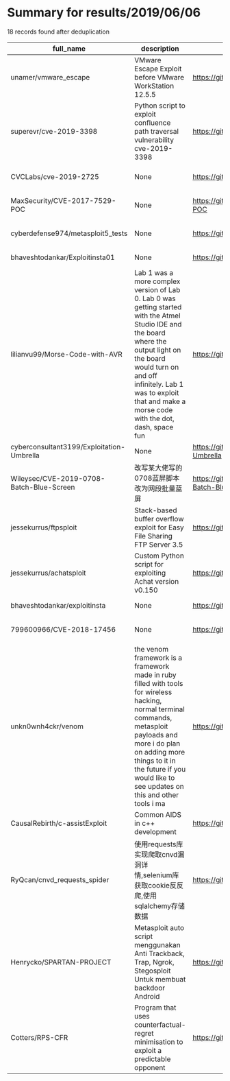 
# Summary for results/2019/06/06
    
18 records found after deduplication

| full_name | description | html_url | matched_list | matched_count | pushed_at | size | stargazers_count | language | forks_count | vul_ids |
|-------------------------------------------|------------------------------------------------------------------------------------------------------------------------------------------------------------------------------------------------------------------------------------------------------------------|--------------------------------------------------------------|----------------------------------------------------------------------------------------|-----------------|---------------------------|--------|--------------------|------------------|---------------|--------------------|
| unamer/vmware_escape | VMware Escape Exploit before VMware WorkStation 12.5.5 | https://github.com/unamer/vmware_escape | ['exploit'] | 1 | 2019-06-06 09:10:07+00:00 | 5858 | 830 | C | 385 | [] |
| superevr/cve-2019-3398 | Python script to exploit confluence path traversal vulnerability cve-2019-3398 | https://github.com/superevr/cve-2019-3398 | ['cve-2', 'exploit'] | 2 | 2019-06-06 21:17:09+00:00 | 3 | 12 | Python | 3 | ['CVE-2019-3398'] |
| CVCLabs/cve-2019-2725 | None | https://github.com/CVCLabs/cve-2019-2725 | ['cve-2'] | 1 | 2019-06-06 19:27:27+00:00 | 2 | 0 | Python | 0 | ['CVE-2019-2725'] |
| MaxSecurity/CVE-2017-7529-POC | None | https://github.com/MaxSecurity/CVE-2017-7529-POC | ['cve poc', 'cve-2'] | 2 | 2019-06-06 14:53:51+00:00 | 4 | 3 | Python | 3 | ['CVE-2017-7529'] |
| cyberdefense974/metasploit5_tests | None | https://github.com/cyberdefense974/metasploit5_tests | ['metasploit module OR payload'] | 1 | 2019-06-06 12:39:19+00:00 | 14 | 0 | | 0 | [] |
| bhaveshtodankar/Exploitinsta01 | None | https://github.com/bhaveshtodankar/Exploitinsta01 | ['exploit'] | 1 | 2019-06-06 08:22:19+00:00 | 48 | 0 | Python | 0 | [] |
| lilianvu99/Morse-Code-with-AVR | Lab 1 was a more complex version of Lab 0. Lab 0 was getting started with the Atmel Studio IDE and the board where the output light on the board would turn on and off infinitely. Lab 1 was to exploit that and make a morse code with the dot, dash, space fun | https://github.com/lilianvu99/Morse-Code-with-AVR | ['exploit'] | 1 | 2019-06-06 05:57:23+00:00 | 3 | 0 | C | 0 | [] |
| cyberconsultant3199/Exploitation-Umbrella | None | https://github.com/cyberconsultant3199/Exploitation-Umbrella | ['exploit'] | 1 | 2019-06-06 05:10:31+00:00 | 25026 | 0 | Python | 0 | [] |
| Wileysec/CVE-2019-0708-Batch-Blue-Screen | 改写某大佬写的0708蓝屏脚本 改为网段批量蓝屏 | https://github.com/Wileysec/CVE-2019-0708-Batch-Blue-Screen | ['cve-2'] | 1 | 2019-06-06 03:57:09+00:00 | 8 | 1 | Python | 1 | ['CVE-2019-0708'] |
| jessekurrus/ftpsploit | Stack-based buffer overflow exploit for Easy File Sharing FTP Server 3.5 | https://github.com/jessekurrus/ftpsploit | ['exploit'] | 1 | 2019-06-06 01:33:58+00:00 | 1 | 0 | Python | 1 | [] |
| jessekurrus/achatsploit | Custom Python script for exploiting Achat version v0.150 | https://github.com/jessekurrus/achatsploit | ['exploit'] | 1 | 2019-06-06 00:26:14+00:00 | 5 | 0 | Python | 0 | [] |
| bhaveshtodankar/exploitinsta | None | https://github.com/bhaveshtodankar/exploitinsta | ['exploit'] | 1 | 2019-06-06 09:37:28+00:00 | 42 | 0 | | 0 | [] |
| 799600966/CVE-2018-17456 | None | https://github.com/799600966/CVE-2018-17456 | ['cve-2'] | 1 | 2019-06-06 01:20:40+00:00 | 6 | 0 | | 0 | ['CVE-2018-17456'] |
| unkn0wnh4ckr/venom | the venom framework is a framework made in ruby filled with tools for wireless hacking, normal terminal commands, metasploit payloads and more i do plan on adding more things to it in the future if you would like to see updates on this and other tools i ma | https://github.com/unkn0wnh4ckr/venom | ['exploit', 'metasploit module OR metasploit payload', 'metasploit module OR payload'] | 3 | 2019-06-06 01:25:48+00:00 | 194 | 6 | Ruby | 3 | [] |
| CausalRebirth/c-assistExploit | Common AIDS in c++ development | https://github.com/CausalRebirth/c-assistExploit | ['exploit'] | 1 | 2019-06-06 02:10:27+00:00 | 15 | 0 | C++ | 0 | [] |
| RyQcan/cnvd_requests_spider | 使用requests库实现爬取cnvd漏洞详情,selenium库获取cookie反反爬,使用sqlalchemy存储数据 | https://github.com/RyQcan/cnvd_requests_spider | ['cnvd-c OR cnvd-2 OR cnnvd-2'] | 1 | 2019-06-06 01:46:10+00:00 | 17 | 3 | Python | 3 | [] |
| Henrycko/SPARTAN-PROJECT | Metasploit auto script menggunakan Anti Trackback, Trap, Ngrok, Stegosploit Untuk membuat backdoor Android | https://github.com/Henrycko/SPARTAN-PROJECT | ['metasploit module OR payload'] | 1 | 2019-06-06 08:17:14+00:00 | 9 | 2 | Shell | 1 | [] |
| Cotters/RPS-CFR | Program that uses counterfactual-regret minimisation to exploit a predictable opponent | https://github.com/Cotters/RPS-CFR | ['exploit'] | 1 | 2019-06-06 20:33:23+00:00 | 39 | 0 | Jupyter Notebook | 0 | [] |

